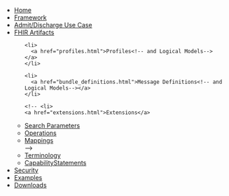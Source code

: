 <?xml version="1.0" encoding="UTF-8"?>
<ul class="nav navbar-nav">
  <li>
    <a href="index.html">Home</a>
  </li>
  <li>
    <a href="guidance.html">Framework</a>
  </li>
  <li>
    <a href="usecases.html">Admit/Discharge Use Case</a>
  </li>
  <li class="dropdown">
    <a href="#" data-toggle="dropdown" class="dropdown-toggle">FHIR Artifacts<b class="caret">
    </b>
  </a>
  <ul class="dropdown-menu">

    <li>
      <a href="profiles.html">Profiles<!-- and Logical Models--></a>
    </li>

    <li>
      <a href="bundle_definitions.html">Message Definitions<!-- and Logical Models--></a>
    </li>

    <!-- <li>
    <a href="extensions.html">Extensions</a>
  </li>

  <li>
    <a href="searchparameters.html">Search Parameters</a>
  </li>

  <li>
    <a href="operations.html">Operations</a>
  </li>

   <li>
  <a href="structuremaps.html">Mappings</a>
</li>-->

<li>
  <a href="terminology.html">Terminology</a>
</li>

<li>
<a href="capstatements.html">CapabilityStatements</a>

</li>

</ul>
</li>
<li>
  <a href="security.html">Security</a>
</li>
<li>
  <a href="all-examples.html">Examples</a>
</li>
<li>
  <a href="downloads.html">Downloads</a>
</li>
</ul>
